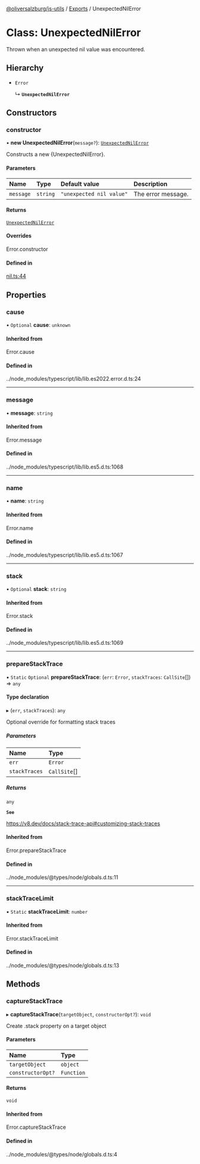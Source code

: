[@oliversalzburg/js-utils](../README.md) / [Exports](../modules.md) / UnexpectedNilError

# Class: UnexpectedNilError

Thrown when an unexpected nil value was encountered.

## Hierarchy

-   `Error`

    ↳ **`UnexpectedNilError`**

## Constructors

### constructor

• **new UnexpectedNilError**(`message?`): [`UnexpectedNilError`](UnexpectedNilError.md)

Constructs a new {UnexpectedNilError}.

#### Parameters

| Name      | Type     | Default value            | Description        |
| :-------- | :------- | :----------------------- | :----------------- |
| `message` | `string` | `"unexpected nil value"` | The error message. |

#### Returns

[`UnexpectedNilError`](UnexpectedNilError.md)

#### Overrides

Error.constructor

#### Defined in

[nil.ts:44](https://github.com/oliversalzburg/js-utils/blob/ccc0f19/source/nil.ts#L44)

## Properties

### cause

• `Optional` **cause**: `unknown`

#### Inherited from

Error.cause

#### Defined in

../node_modules/typescript/lib/lib.es2022.error.d.ts:24

---

### message

• **message**: `string`

#### Inherited from

Error.message

#### Defined in

../node_modules/typescript/lib/lib.es5.d.ts:1068

---

### name

• **name**: `string`

#### Inherited from

Error.name

#### Defined in

../node_modules/typescript/lib/lib.es5.d.ts:1067

---

### stack

• `Optional` **stack**: `string`

#### Inherited from

Error.stack

#### Defined in

../node_modules/typescript/lib/lib.es5.d.ts:1069

---

### prepareStackTrace

▪ `Static` `Optional` **prepareStackTrace**: (`err`: `Error`, `stackTraces`: `CallSite`[]) => `any`

#### Type declaration

▸ (`err`, `stackTraces`): `any`

Optional override for formatting stack traces

##### Parameters

| Name          | Type         |
| :------------ | :----------- |
| `err`         | `Error`      |
| `stackTraces` | `CallSite`[] |

##### Returns

`any`

**`See`**

https://v8.dev/docs/stack-trace-api#customizing-stack-traces

#### Inherited from

Error.prepareStackTrace

#### Defined in

../node_modules/@types/node/globals.d.ts:11

---

### stackTraceLimit

▪ `Static` **stackTraceLimit**: `number`

#### Inherited from

Error.stackTraceLimit

#### Defined in

../node_modules/@types/node/globals.d.ts:13

## Methods

### captureStackTrace

▸ **captureStackTrace**(`targetObject`, `constructorOpt?`): `void`

Create .stack property on a target object

#### Parameters

| Name              | Type       |
| :---------------- | :--------- |
| `targetObject`    | `object`   |
| `constructorOpt?` | `Function` |

#### Returns

`void`

#### Inherited from

Error.captureStackTrace

#### Defined in

../node_modules/@types/node/globals.d.ts:4
